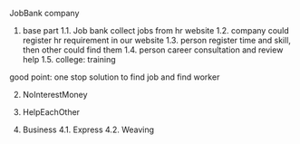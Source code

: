 JobBank company

1. base part
1.1. Job bank
collect jobs from hr website
1.2. company could register hr requirement in our website
1.3. person register time and skill, then other could find them
1.4. person career consultation and review help
1.5. college: training

good point: one stop solution to find job and find worker


2. NoInterestMoney

3. HelpEachOther

4. Business
4.1. Express
4.2. Weaving
